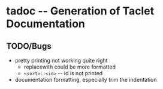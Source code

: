 # tadoc -- Generation of Taclet Documentation 



## TODO/Bugs

* pretty printing not working quite right
  * replacewith could be more formatted
  * `<sort>::<id>` -- id is not printed
* documentation formatting, especially trim the indentation
